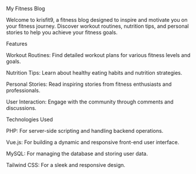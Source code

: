 My Fitness Blog

Welcome to krisfit9, a fitness blog designed to inspire and motivate you on your fitness journey. Discover workout routines, nutrition tips, and personal stories to help you achieve your fitness goals.

Features

Workout Routines: Find detailed workout plans for various fitness levels and goals.

Nutrition Tips: Learn about healthy eating habits and nutrition strategies.

Personal Stories: Read inspiring stories from fitness enthusiasts and professionals.

User Interaction: Engage with the community through comments and discussions.

Technologies Used

PHP: For server-side scripting and handling backend operations.

Vue.js: For building a dynamic and responsive front-end user interface.

MySQL: For managing the database and storing user data.

Tailwind CSS: For a sleek and responsive design.
